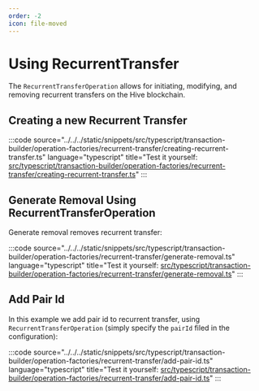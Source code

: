 ```yaml
---
order: -2
icon: file-moved
---
```


# Using RecurrentTransfer

The `RecurrentTransferOperation` allows for initiating, modifying, and removing recurrent transfers on the Hive blockchain.

## Creating a new Recurrent Transfer

:::code source="../../../static/snippets/src/typescript/transaction-builder/operation-factories/recurrent-transfer/creating-recurrent-transfer.ts" language="typescript" title="Test it yourself: [src/typescript/transaction-builder/operation-factories/recurrent-transfer/creating-recurrent-transfer.ts](https://stackblitz.com/github/openhive-network/wax-doc-snippets?file=src%2Ftypescript%2Ftransaction-builder%2Foperation-factories%2Frecurrent-transfer%2Fcreating-recurrent-transfer.ts&startScript=test-tb-operation-factories-creating-recurrent-transfer)" :::

## Generate Removal Using RecurrentTransferOperation

Generate removal removes recurrent transfer:

:::code source="../../../static/snippets/src/typescript/transaction-builder/operation-factories/recurrent-transfer/generate-removal.ts" language="typescript" title="Test it yourself: [src/typescript/transaction-builder/operation-factories/recurrent-transfer/generate-removal.ts](https://stackblitz.com/github/openhive-network/wax-doc-snippets?file=src%2Ftypescript%2Ftransaction-builder%2Foperation-factories%2Frecurrent-transfer%2Fgenerate-removal.ts&startScript=test-tb-operation-factories-generate-removal)" :::

## Add Pair Id

In this example we add pair id to recurrent transfer, using `RecurrentTransferOperation` (simply specify the `pairId` filed in the configuration):

:::code source="../../../static/snippets/src/typescript/transaction-builder/operation-factories/recurrent-transfer/add-pair-id.ts" language="typescript" title="Test it yourself: [src/typescript/transaction-builder/operation-factories/recurrent-transfer/add-pair-id.ts](https://stackblitz.com/github/openhive-network/wax-doc-snippets?file=src%2Ftypescript%2Ftransaction-builder%2Foperation-factories%2Frecurrent-transfer%2Fadd-pair-id.ts&startScript=test-tb-operation-factories-add-pair-id)" :::
